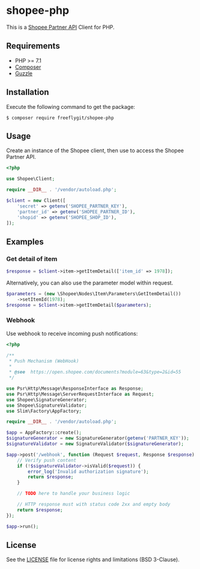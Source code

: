 # shopee-php

This is a [Shopee Partner API](https://open.shopee.com/documents) Client for PHP.

## Requirements

* PHP >= 7.1
* [Composer](https://getcomposer.org/download/)
* [Guzzle](https://guzzle.readthedocs.io/en/latest/overview.html#requirements)

## Installation

Execute the following command to get the package:

```console
$ composer require freeflygit/shopee-php
```

## Usage

Create an instance of the Shopee client, then use to access the Shopee Partner API.

```php
<?php

use Shopee\Client;

require __DIR__ . '/vendor/autoload.php';

$client = new Client([
    'secret' => getenv('SHOPEE_PARTNER_KEY'),
    'partner_id' => getenv('SHOPEE_PARTNER_ID'),
    'shopid' => getenv('SHOPEE_SHOP_ID'),
]);
```

## Examples

### Get detail of item

```php
$response = $client->item->getItemDetail(['item_id' => 1978]);
```

Alternatively, you can also use the parameter model within request.

```php
$parameters = (new \Shopee\Nodes\Item\Parameters\GetItemDetail())
    ->setItemId(1978);
$response = $client->item->getItemDetail($parameters);
```

### Webhook

Use webhook to receive incoming push notifications:

```php
<?php

/**
 * Push Mechanism (WebHook)
 *
 * @see  https://open.shopee.com/documents?module=63&type=2&id=55
 */

use Psr\Http\Message\ResponseInterface as Response;
use Psr\Http\Message\ServerRequestInterface as Request;
use Shopee\SignatureGenerator;
use Shopee\SignatureValidator;
use Slim\Factory\AppFactory;

require __DIR__ . '/vendor/autoload.php';

$app = AppFactory::create();
$signatureGenerator = new SignatureGenerator(getenv('PARTNER_KEY'));
$signatureValidator = new SignatureValidator($signatureGenerator);

$app->post('/webhook', function (Request $request, Response $response) use ($signatureValidator) {
    // Verify push content
    if (!$signatureValidator->isValid($request)) {
        error_log('Invalid authorization signature');
        return $response;
    }

    // TODO here to handle your business logic

    // HTTP response must with status code 2xx and empty body
    return $response;
});

$app->run();
```

## License

See the [LICENSE](LICENSE) file for license rights and limitations (BSD 3-Clause).
